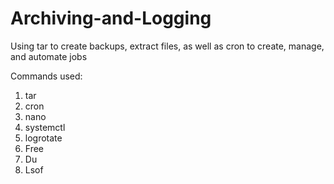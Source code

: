 # Archiving-and-Logging
Using tar to create backups, extract files, as well as cron to create, manage, and automate jobs

Commands used:
1. tar
2. cron
3. nano
4. systemctl
5. logrotate
6. Free
7. Du
8. Lsof
